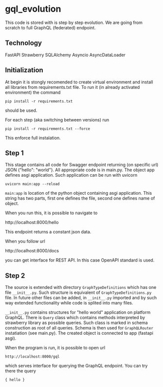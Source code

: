 # gql_evolution

This code is stored with is step by step evolution.
We are going from scratch to full GraphQL (federated) endpoint.

## Technology
FastAPI
Strawberry
SQLAlchemy
Asyncio
AsyncDataLoader

## Initialization
At begin it is stongly recomended to create virtual environment and install all libraries from requirements.txt file.
To run it (in already activated environment) the command

`pip install -r requirements.txt`

should be used.


For each step (aka switching between versions) run

`pip install -r requirements.txt --force`

This enforce full instalation.

## Step 1
This stage contains all code for Swagger endpoint returning (on specific url) JSON {"hello": "world"}.
All appropriate code is in main.py. 
The object app defines asgi application.
Such application can be run with uvicorn

`uvicorn main:app --reload`

`main:app` is location of the python object containing asgi application.
This string has two parts, first one defines the file, second one defines name of object.

When you run this, it is possible to navigate to

http://localhost:8000/hello

This endpoint returns a constant json data.


When you follow url

http://localhost:8000/docs

you can get interface for REST API. In this case OpenAPI standard is used.

## Step 2
The source is extended with directory `GraphTypeDefinitions` which has one file `__init__.py`.
Such structure is equivalent of `GraphTypeDefinitions.py` file. 
In future other files can be added, in `__init__.py` imported and by such way extended functionality while code is splited into many files.

`__init__.py` contains structures for "hello world" application on platform GraphQL.
There is `Query` class which contains methods interpreted by strawberry library as possible queries.
Such class is marked in schema construction as root of all queries.
Schema is then used for `GraphQLRouter` instatiation (see main.py). The created object is connected to app (fastapi asgi).

When the program is run, it is possible to open url

`http://localhost:8000/gql`

which serves interface for querying the GraphQL endpoint.
You can try there the query

`{
  hello
}`